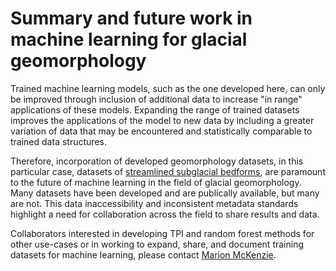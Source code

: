 # Summary and future work in machine learning for glacial geomorphology

Trained machine learning models, such as the one developed here, can only be improved through inclusion of additional data to increase "in range" applications of these models. Expanding the range of trained datasets improves the applications of the model to new data by including a greater variation of data that may be encountered and statistically comparable to trained data structures. 

Therefore, incorporation of developed geomorphology datasets, in this particular case, datasets of [streamlined subglacial bedforms](bedforms.md), are paramount to the future of machine learning in the field of glacial geomorphology. Many datasets have been developed and are publically available, but many are not. This data inaccessibility and inconsistent metadata standards highlight a need for collaboration across the field to share results and data. 

Collaborators interested in developing TPI and random forest methods for other use-cases or in working to expand, share, and document training datasets for machine learning, please contact [Marion McKenzie](marion.mckenzie@mines.edu). 